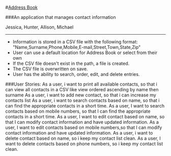 #[Address Book](https://docs.google.com/document/d/1KoVaDiQt9u8GTkpsPt0MgycmolTCVh2NKsCQUNYO-dk/edit#)

###An application that manages contact information

Jessica, Hunter, Allison, Michael

---

- Information is stored in a CSV file with the following format:
    "Name,Surname,Phone,Mobile,E-mail,Street,Town,State,Zip"
- User can use a default location for Address Book or select from their own
- If the CSV file doesn't exist in the path, a file is created.
- The CSV file is overwritten on save.
- User has the ability to search, order, edit, and delete entries.

###User Stories:
    As a user, i want to print all available contacts, so that i can view all contacts in a CSV like view ordered ascending by name then surname
    As a user, i want to add new contact, so that i can increase my contacts list
    As a user, i want to search contacts based on name, so that i can find the appropriate contacts in a short time.
    As a user, I want to search contacts based on mobile numbers, so that I can find the appropriate contacts in a short time.
    As a user, I want to edit contact based on name, so that I can modify contact information and have updated information.
    As a user, I want to edit contacts based on mobile numbers,so that I can modify contact information and have updated information.
    As a user, i want to delete contact based on name, so i keep my contact list clean.
    As a user, I want to delete contacts based on phone numbers, so i keep my contact list clean.